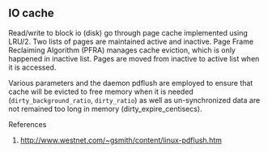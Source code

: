 ﻿## IO cache

Read/write to block io (disk) go through page cache implemented using LRU/2. 
Two lists of pages are maintained active and inactive. Page Frame Reclaiming Algorithm (PFRA) 
manages cache eviction, which is only happened in inactive list. Pages are moved from inactive 
to active list when it is accessed.

Various parameters and the daemon pdflush are employed to ensure that cache will be evicted to 
free memory when it is needed (`dirty_background_ratio`, `dirty_ratio`) as well as un-synchronized 
data are not remained too long in memory (dirty_expire_centisecs).

References

1. http://www.westnet.com/~gsmith/content/linux-pdflush.htm
